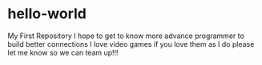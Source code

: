 # hello-world
My First Repository I hope to get to know more advance programmer to build better connections
I love video games if you love them as I do please let me know so we can team up!!!
